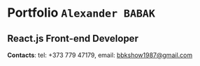 # Portfolio `Alexander BABAK`

## React.js Front-end Developer

**Contacts**: tel: +373 779 47179, email: bbkshow1987@gmail.com
